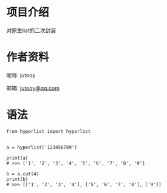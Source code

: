 # 项目介绍

对原生list的二次封装

# 作者资料

昵称: jutooy

邮箱: jutooy@qq.com

# 语法

    from hyperlist import hyperlist


    a = hyperlist('123456789')

    print(a)
    # >>> ['1', '2', '3', '4', '5', '6', '7', '8', '9']

    b = a.cut(4)
    print(b)
    # >>> [['1', '2', '3', '4'], ['5', '6', '7', '8'], ['9']]